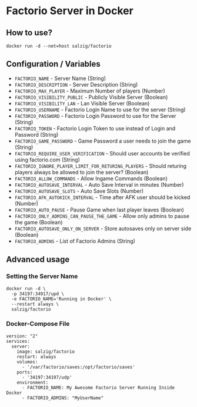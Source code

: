 # Factorio Server in Docker

## How to use?

```
docker run -d --net=host salzig/factorio
```

## Configuration / Variables

* `FACTORIO_NAME` - Server Name (String)
* `FACTORIO_DESCRIPTION` - Server Description (String)
* `FACTORIO_MAX_PLAYER` - Maximum Number of players (Number)
* `FACTORIO_VISIBILITY_PUBLIC` - Publicly Visible Server (Boolean)
* `FACTORIO_VISIBILITY_LAN` - Lan Visible Server (Boolean)
* `FACTORIO_USERNAME` - Factorio Login Name to use for the server (String)
* `FACTORIO_PASSWORD` - Factorio Login Password to use for the Server (String)
* `FACTORIO_TOKEN` - Factorio Login Token to use instead of Login and Password (String)
* `FACTORIO_GAME_PASSWORD` - Game Password a user needs to join the game (String)
* `FACTORIO_REQUIRE_USER_VERIFICATION` - Should user accounts be verified using factorio.com (String)
* `FACTORIO_IGNORE_PLAYER_LIMIT_FOR_RETURING_PLAYERS` - Should returing players always be allowed to join the server? (Boolean)
* `FACTORIO_ALLOW_COMMANDS` - Allow Ingame Commands (Boolean)
* `FACTORIO_AUTOSAVE_INTERVAL` - Auto Save Interval in minutes (Number)
* `FACTORIO_AUTOSAVE_SLOTS` - Auto Save Slots (Number)
* `FACTORIO_AFK_AUTOKICK_INTERVAL` - Time after AFK user should be kicked (Number)
* `FACTORIO_AUTO_PAUSE` - Pause Game when last player leaves (Boolean)
* `FACTORIO_ONLY_ADMINS_CAN_PAUSE_THE_GAME` - Allow only admins to pause the game (Boolean)
* `FACTORIO_AUTOSAVE_ONLY_ON_SERVER` - Store autosaves only on server side (Boolean)
* `FACTORIO_ADMINS` - List of Factorio Admins (String)

## Advanced usage

### Setting the Server Name

```
docker run -d \
  -p 34197:34917/upd \
  -e FACTORIO_NAME='Running in Docker' \
  --restart always \
  salzig/factorio
```

### Docker-Compose File

```
version: "2"
services:
  server:
    image: salzig/factorio
    restart: always
    volumes:
      - '/var/factorio/saves:/opt/factorio/saves'
    ports:
      - '34197:34197/udp'
    environment:
      - FACTORIO_NAME: My Awesome Factorio Server Running Inside Docker
      - FACTORIO_ADMINS: "MyUserName"
```
